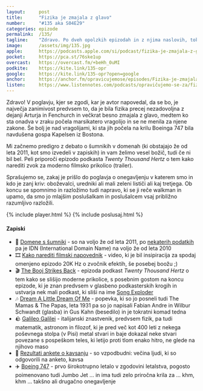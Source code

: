 ```yaml
---
layout: 	post
title:  	"Fizika je zmajala z glavo"
number: 	"#135 aka S04E29"
categories:	epizode
permalink:	/135/
tagline: 	"Zdravo. Po dveh opolzkih epizodah in z njima naslovih, tokrat k manj šundasti vsebini. V tokratnem poglavju Artur in Fenchurch letita. In tudi seksata na krilu Boeinga 747."
image:		/assets/img/135.jpg
apple:		https://podcasts.apple.com/si/podcast/fizika-je-zmajala-z-glavo/id1514750013?i=1000591269889
pocket:		https://pca.st/76ske1up
overcast:	https://overcast.fm/+beHh_0uMI
podkite:	https://kite.link/135-opr
google:		https://kite.link/135-opr?open=google
anchor:		https://anchor.fm/opravicujemose/episodes/Fizika-je-zmajala-z-glavo-e1sn8pa
listen:		https://www.listennotes.com/podcasts/opravičujemo-se-za/fizika-je-zmajala-z-glavo--32iPjMfYD7/embed/
---
```


Zdravo! V poglavju, kjer se zgodi, kar je avtor napovedal, da se bo, je največja zanimivost predvsem to, da je bila fizika precej nezadovoljna z dejanji Arturja in Fenchurch in večkrat besno zmajala z glavo, medtem ko sta onadva v zraku počela marsikatero vragolijo in se ne menila za njene zakone. Še bolj je nad vragolijami, ki sta jih počela na krilu Boeinga 747 bila navdušena gospa Kapelsen iz Bostona. 

Mi začnemo predigro z debato o šumnikih v domenah (ki obstajajo že od leta 2011, kot smo izvedeli v zapiskih) in vam želimo vesel božič, tudi če ni bil bel. Peli priporoči epizodo podkasta _Twenty Thousand Hertz_ o tem kako narediti zvok za moderno filmsko prikolico (trailer). 

Sprašujemo se, zakaj je prišlo do poglavja o onegavljenju v katerem smo in kdo je zanj kriv: oboževalci, uredniki ali mali zeleni lističi ali kaj tretjega. Ob koncu se spomnimo in razložimo tudi napravo, ki se ji reče walkman in upamo, da smo jo mlajšim poslušalkam in poslušalcem vsaj približno razumljivo razložili. 

{% include player.html %}
{% include poslusaj.html %}

<!--break-->

#### Zapiski

- 🔗 [Domene s šumniki](https://www.domenca.com/blog/2011/11/18/domena-s-sumniki-da-ali-ne/) - so na voljo že od leta 2011, po [nekaterih podatkih](https://en.wikipedia.org/wiki/Internationalized_domain_name) pa je IDN (International Domain Name) na voljo že od leta 2010
- 🎞️ [Kako narediti filmski napovednik](https://www.youtube.com/watch?v=KAOdjqyG37A) - video, ki je bil insipiracija za spodaj omenjeno epizodo 20K Hz o zvočnik efektih, še posebej boožu ;) 
- 🎬 [The Booj Strikes Back](https://www.20k.org/episodes/boojstrikesback) - epizoda podkast _Twenty Thousand Hertz_ o tem kako se slišijo moderne prikolice, s posebnim gostom na koncu epizode, ki je znan predvsem v glasbeno podkasterskih krogih in ustvarja nek mali podkast, ki sliši na ime [Song Exploder](https://en.wikipedia.org/wiki/Song_Exploder)
- 🎶 [Dream A Little Dream Of Me](https://www.youtube.com/watch?v=v8I5vDewcZo) - popevka, ki so jo posneli tudi The Mamas & The Papas, leta 1931 pa so jo napisali Fabian Andre in Wilbur Schwandt (glasba) in Gus Kahn (besedilo) in je tokratni komad tedna
- 🪨 [Galileo Galilei](https://sl.wikipedia.org/wiki/Galileo_Galilei) - italijanski znastvenik, predvsem fizik, pa tudi matematik, astronom in filozof, ki je pred več kot 400 leti z nekega poševnega stolpa (v Pisi) metal stvari in baje dokazal neke stvari povezane s pospeškom teles, ki letijo proti tlom enako hitro, ne glede na njihovo maso
- 🌋 [Rezultati ankete o kavsanju](https://twitter.com/opravicujemose/status/1604735844346388481) - so vzpodbudni: večina ljudi, ki so odgovorili na anketo, kavsa 
- ✈️ [Boeing 747](https://en.wikipedia.org/wiki/Boeing_747) - prvo širokotrupno letalo v zgodovini letalstva, pogosto poimenovano tudi Jumbo Jet ... in ima tudi zelo priročna krila za ... khm, khm ... takšno ali drugačno onegavljenje